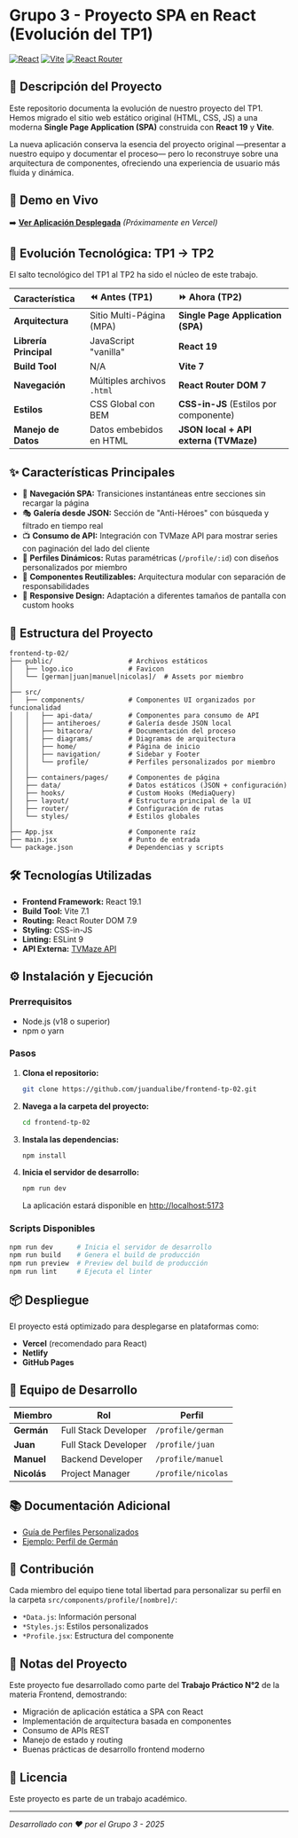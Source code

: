 # Grupo 3 - Proyecto SPA en React (Evolución del TP1)

[![React](https://img.shields.io/badge/React-19.1-61DAFB?logo=react&logoColor=white)](https://reactjs.org/)
[![Vite](https://img.shields.io/badge/Vite-7.1-646CFF?logo=vite&logoColor=white)](https://vitejs.dev/)
[![React Router](https://img.shields.io/badge/React_Router-7.9-CA4245?logo=react-router&logoColor=white)](https://reactrouter.com/)

## 📖 Descripción del Proyecto

Este repositorio documenta la evolución de nuestro proyecto del TP1. Hemos migrado el sitio web estático original (HTML, CSS, JS) a una moderna **Single Page Application (SPA)** construida con **React 19** y **Vite**.

La nueva aplicación conserva la esencia del proyecto original —presentar a nuestro equipo y documentar el proceso— pero lo reconstruye sobre una arquitectura de componentes, ofreciendo una experiencia de usuario más fluida y dinámica.

## 🚀 Demo en Vivo

➡️ **[Ver Aplicación Desplegada](https://tu-app.vercel.app)** _(Próximamente en Vercel)_

## 🔄 Evolución Tecnológica: TP1 → TP2

El salto tecnológico del TP1 al TP2 ha sido el núcleo de este trabajo.

| Característica | ⏪ Antes (TP1) | ⏩ Ahora (TP2) |
| :--- | :--- | :--- |
| **Arquitectura** | Sitio Multi-Página (MPA) | **Single Page Application (SPA)** |
| **Librería Principal** | JavaScript "vanilla" | **React 19** |
| **Build Tool** | N/A | **Vite 7** |
| **Navegación** | Múltiples archivos `.html` | **React Router DOM 7** |
| **Estilos** | CSS Global con BEM | **CSS-in-JS** (Estilos por componente) |
| **Manejo de Datos** | Datos embebidos en HTML | **JSON local + API externa (TVMaze)** |

## ✨ Características Principales

- 🔄 **Navegación SPA:** Transiciones instantáneas entre secciones sin recargar la página
- 🎭 **Galería desde JSON:** Sección de "Anti-Héroes" con búsqueda y filtrado en tiempo real
- 📺 **Consumo de API:** Integración con TVMaze API para mostrar series con paginación del lado del cliente
- 👤 **Perfiles Dinámicos:** Rutas paramétricas (`/profile/:id`) con diseños personalizados por miembro
- 🎨 **Componentes Reutilizables:** Arquitectura modular con separación de responsabilidades
- 📱 **Responsive Design:** Adaptación a diferentes tamaños de pantalla con custom hooks

## 📁 Estructura del Proyecto

```
frontend-tp-02/
├── public/                   # Archivos estáticos
│   ├── logo.ico              # Favicon
│   └── [german|juan|manuel|nicolas]/  # Assets por miembro
│
├── src/
│   ├── components/           # Componentes UI organizados por funcionalidad
│   │   ├── api-data/         # Componentes para consumo de API
│   │   ├── antiheroes/       # Galería desde JSON local
│   │   ├── bitacora/         # Documentación del proceso
│   │   ├── diagrams/         # Diagramas de arquitectura
│   │   ├── home/             # Página de inicio
│   │   ├── navigation/       # Sidebar y Footer
│   │   └── profile/          # Perfiles personalizados por miembro
│   │
│   ├── containers/pages/     # Componentes de página
│   ├── data/                 # Datos estáticos (JSON + configuración)
│   ├── hooks/                # Custom Hooks (MediaQuery)
│   ├── layout/               # Estructura principal de la UI
│   ├── router/               # Configuración de rutas
│   └── styles/               # Estilos globales
│
├── App.jsx                   # Componente raíz
├── main.jsx                  # Punto de entrada
└── package.json              # Dependencias y scripts
```

## 🛠️ Tecnologías Utilizadas

- **Frontend Framework:** React 19.1
- **Build Tool:** Vite 7.1
- **Routing:** React Router DOM 7.9
- **Styling:** CSS-in-JS
- **Linting:** ESLint 9
- **API Externa:** [TVMaze API](https://www.tvmaze.com/api)

## ⚙️ Instalación y Ejecución

### Prerrequisitos

- Node.js (v18 o superior)
- npm o yarn

### Pasos

1. **Clona el repositorio:**
   ```bash
   git clone https://github.com/juandualibe/frontend-tp-02.git
   ```

2. **Navega a la carpeta del proyecto:**
   ```bash
   cd frontend-tp-02
   ```

3. **Instala las dependencias:**
   ```bash
   npm install
   ```

4. **Inicia el servidor de desarrollo:**
   ```bash
   npm run dev
   ```

   La aplicación estará disponible en [http://localhost:5173](http://localhost:5173)

### Scripts Disponibles

```bash
npm run dev      # Inicia el servidor de desarrollo
npm run build    # Genera el build de producción
npm run preview  # Preview del build de producción
npm run lint     # Ejecuta el linter
```

## 📦 Despliegue

El proyecto está optimizado para desplegarse en plataformas como:

- **Vercel** (recomendado para React)
- **Netlify**
- **GitHub Pages**

## 👥 Equipo de Desarrollo

| Miembro | Rol | Perfil |
|---------|-----|--------|
| **Germán** | Full Stack Developer | `/profile/german` |
| **Juan** | Full Stack Developer | `/profile/juan` |
| **Manuel** | Backend Developer | `/profile/manuel` |
| **Nicolás** | Project Manager | `/profile/nicolas` |

## 📚 Documentación Adicional

- [Guía de Perfiles Personalizados](src/components/profile/README.md)
- [Ejemplo: Perfil de Germán](src/components/profile/german/README.md)

## 🤝 Contribución

Cada miembro del equipo tiene total libertad para personalizar su perfil en la carpeta `src/components/profile/[nombre]/`:

- `*Data.js`: Información personal
- `*Styles.js`: Estilos personalizados
- `*Profile.jsx`: Estructura del componente

## 📝 Notas del Proyecto

Este proyecto fue desarrollado como parte del **Trabajo Práctico N°2** de la materia Frontend, demostrando:

- Migración de aplicación estática a SPA con React
- Implementación de arquitectura basada en componentes
- Consumo de APIs REST
- Manejo de estado y routing
- Buenas prácticas de desarrollo frontend moderno

## 📄 Licencia

Este proyecto es parte de un trabajo académico.

---

_Desarrollado con ❤️ por el Grupo 3 - 2025_